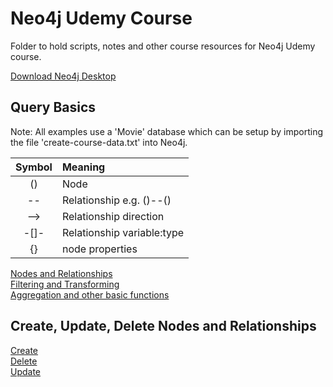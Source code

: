 # Neo4j Udemy Course
Folder to hold scripts, notes and other course resources for Neo4j Udemy course.  

[Download Neo4j Desktop](https://neo4j.com/download/)  

## Query Basics
Note: All examples use a 'Movie' database which can be setup by importing the file 'create-course-data.txt' into Neo4j.  

| Symbol | Meaning|
| :---: | :--- |
| () | Node |
| -- | Relationship e.g. ()--() |
| --> | Relationship direction |
| -[]- | Relationship variable:type |
| {} | node properties |

[Nodes and Relationships](../UdemyCourse/Notes/QB_Nodes.md)  
[Filtering and Transforming](../UdemyCourse/Notes/QB_Filtering.md)  
[Aggregation and other basic functions](../UdemyCourse/Notes/QB_Aggregation.md)  

## Create, Update, Delete Nodes and Relationships  

[Create](../UdemyCourse/Notes/Create.md)  
[Delete](../UdemyCourse/Notes/Delete.md)  
[Update](../UdemyCourse/Notes/Updates.md)  
